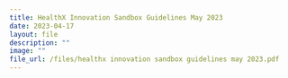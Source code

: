 ```yaml
---
title: HealthX Innovation Sandbox Guidelines May 2023
date: 2023-04-17
layout: file
description: ""
image: ""
file_url: /files/healthx innovation sandbox guidelines may 2023.pdf
---
```

